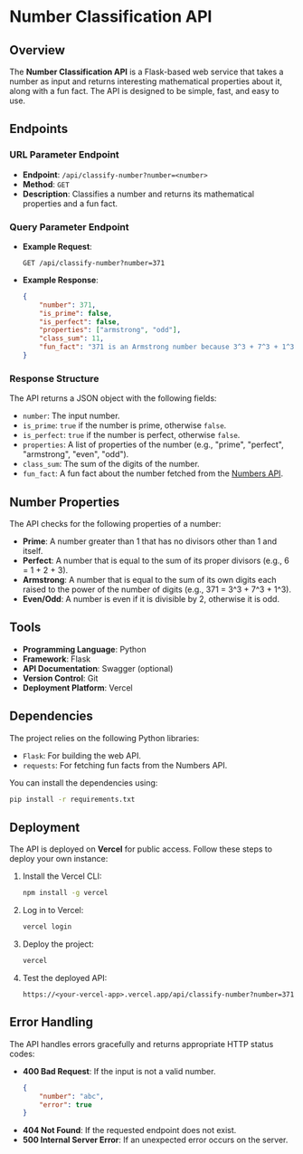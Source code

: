 
# Number Classification API

## Overview
The **Number Classification API** is a Flask-based web service that takes a number as input and returns interesting mathematical properties about it, along with a fun fact. The API is designed to be simple, fast, and easy to use.

## Endpoints

### URL Parameter Endpoint
- **Endpoint**: `/api/classify-number?number=<number>`
- **Method**: `GET`
- **Description**: Classifies a number and returns its mathematical properties and a fun fact.

### Query Parameter Endpoint
- **Example Request**:
  ```
  GET /api/classify-number?number=371
  ```

- **Example Response**:
  ```json
  {
      "number": 371,
      "is_prime": false,
      "is_perfect": false,
      "properties": ["armstrong", "odd"],
      "class_sum": 11,
      "fun_fact": "371 is an Armstrong number because 3^3 + 7^3 + 1^3 = 371"
  }
  ```

### Response Structure
The API returns a JSON object with the following fields:
- `number`: The input number.
- `is_prime`: `true` if the number is prime, otherwise `false`.
- `is_perfect`: `true` if the number is perfect, otherwise `false`.
- `properties`: A list of properties of the number (e.g., "prime", "perfect", "armstrong", "even", "odd").
- `class_sum`: The sum of the digits of the number.
- `fun_fact`: A fun fact about the number fetched from the [Numbers API](http://numbersapi.com/).

## Number Properties
The API checks for the following properties of a number:
- **Prime**: A number greater than 1 that has no divisors other than 1 and itself.
- **Perfect**: A number that is equal to the sum of its proper divisors (e.g., 6 = 1 + 2 + 3).
- **Armstrong**: A number that is equal to the sum of its own digits each raised to the power of the number of digits (e.g., 371 = 3^3 + 7^3 + 1^3).
- **Even/Odd**: A number is even if it is divisible by 2, otherwise it is odd.

## Tools
- **Programming Language**: Python
- **Framework**: Flask
- **API Documentation**: Swagger (optional)
- **Version Control**: Git
- **Deployment Platform**: Vercel

## Dependencies
The project relies on the following Python libraries:
- `Flask`: For building the web API.
- `requests`: For fetching fun facts from the Numbers API.

You can install the dependencies using:
```bash
pip install -r requirements.txt
```

## Deployment
The API is deployed on **Vercel** for public access. Follow these steps to deploy your own instance:

1. Install the Vercel CLI:
   ```bash
   npm install -g vercel
   ```

2. Log in to Vercel:
   ```bash
   vercel login
   ```

3. Deploy the project:
   ```bash
   vercel
   ```

4. Test the deployed API:
   ```
   https://<your-vercel-app>.vercel.app/api/classify-number?number=371
   ```

## Error Handling
The API handles errors gracefully and returns appropriate HTTP status codes:
- **400 Bad Request**: If the input is not a valid number.
  ```json
  {
      "number": "abc",
      "error": true
  }
  ```
- **404 Not Found**: If the requested endpoint does not exist.
- **500 Internal Server Error**: If an unexpected error occurs on the server.
